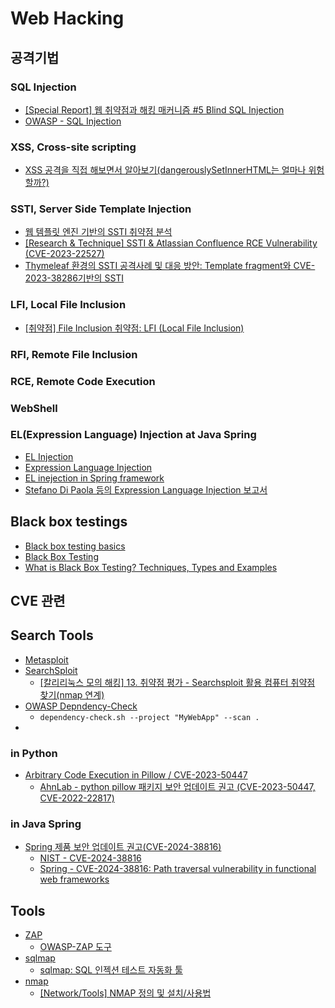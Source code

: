 # Web Hacking

## 공격기법

### SQL Injection

- [[Special Report] 웹 취약점과 해킹 매커니즘 #5 Blind SQL Injection](https://www.fis.kr/ko/major_biz/cyber_safety_oper/attack_info/security_news?articleSeq=2568)
- [OWASP - SQL Injection](https://owasp.org/www-community/attacks/SQL_Injection)

### XSS, Cross-site scripting

- [XSS 공격을 직접 해보면서 알아보기(dangerouslySetInnerHTML는 얼마나 위험할까?)](https://dj-min43.medium.com/xss-%EA%B3%B5%EA%B2%A9%EC%9D%84-%EC%A7%81%EC%A0%91-%ED%95%B4%EB%B3%B4%EB%A9%B4%EC%84%9C-%EC%95%8C%EC%95%84%EB%B3%B4%EA%B8%B0-c2c1d9baf7ec)

### SSTI, Server Side Template Injection

- [웹 템플릿 엔진 기반의 SSTI 취약점 분석](https://www.igloo.co.kr/security-information/%EC%9B%B9-%ED%85%9C%ED%94%8C%EB%A6%BF-%EC%97%94%EC%A7%84-%EA%B8%B0%EB%B0%98%EC%9D%98-ssti-%EC%B7%A8%EC%95%BD%EC%A0%90-%EB%B6%84%EC%84%9D/)
- [[Research & Technique] SSTI & Atlassian Confluence RCE Vulnerability (CVE-2023-22527)](https://blog.naver.com/sk_shieldus/223387962790)
- [Thymeleaf 환경의 SSTI 공격사례 및 대응 방안: Template fragment와 CVE-2023-38286기반의 SSTI](https://www.igloo.co.kr/security-information/thymeleaf-%ED%99%98%EA%B2%BD%EC%9D%98-ssti-%EA%B3%B5%EA%B2%A9%EC%82%AC%EB%A1%80-%EB%B0%8F-%EB%8C%80%EC%9D%91-%EB%B0%A9%EC%95%88-template-fragment%EC%99%80-cve-2023-38286%EA%B8%B0%EB%B0%98%EC%9D%98-ss/)

### LFI, Local File Inclusion

- [[취약점] File Inclusion 취약점: LFI (Local File Inclusion)](https://mnzy.tistory.com/128)

### RFI, Remote File Inclusion

### RCE, Remote Code Execution

### WebShell

### EL(Expression Language) Injection at Java Spring

- [EL Injection](https://www.hahwul.com/cullinan/attack/el-injection/)
- [Expression Language Injection](https://owasp.org/www-community/vulnerabilities/Expression_Language_Injection)
- [EL inejection in Spring framework](https://gist.github.com/benelog/4582041)
- [Stefano Di Paola 등의 Expression Language Injection 보고서](https://docs.google.com/document/d/1dc1xxO8UMFaGLOwgkykYdghGWm_2Gn0iCrxFsympqcE/)

## Black box testings

- [Black box testing basics](https://snyk.io/articles/application-security/testing/black-box-testing/)
- [Black Box Testing](https://www.imperva.com/learn/application-security/black-box-testing/)
- [What is Black Box Testing? Techniques, Types and Examples](https://www.qatouch.com/blog/black-box-testing/)

## CVE 관련

## Search Tools

- [Metasploit](https://www.metasploit.com/)
- [SearchSploit](https://www.exploit-db.com/searchsploit)
  - [[칼리리눅스 모의 해킹] 13. 취약점 평가 - Searchsploit 활용 컴퓨터 취약점 찾기(nmap 연계)](https://blog.naver.com/snova84/223455117407)
- [OWASP Depndency-Check](https://owasp.org/www-project-dependency-check/)
  - `dependency-check.sh --project "MyWebApp" --scan .`
- [](https://trivy.dev/latest/)

### in Python

- [Arbitrary Code Execution in Pillow / CVE-2023-50447](https://duartecsantos.github.io/2024-01-02-CVE-2023-50447/)
  - [AhnLab - python pillow 패키지 보안 업데이트 권고 (CVE-2023-50447, CVE-2022-22817)](https://www.ahnlab.com/ko/contents/asec/advice/3176)

### in Java Spring

- [Spring 제품 보안 업데이트 권고(CVE-2024-38816)](https://asec.ahnlab.com/ko/83234/)
  - [NIST - CVE-2024-38816](https://nvd.nist.gov/vuln/detail/cve-2024-38816)
  - [Spring - CVE-2024-38816: Path traversal vulnerability in functional web frameworks](https://spring.io/security/cve-2024-38816)

## Tools

- [ZAP](https://www.zaproxy.org/)
  - [OWASP-ZAP 도구](https://sheow13.tistory.com/65)
- [sqlmap](https://sqlmap.org/)
  - [sqlmap: SQL 인젝션 테스트 자동화 툴](https://wikidocs.net/228053)
- [nmap](https://nmap.org/)
  - [[Network/Tools] NMAP 정의 및 설치/사용법](https://musclebear.tistory.com/105)
